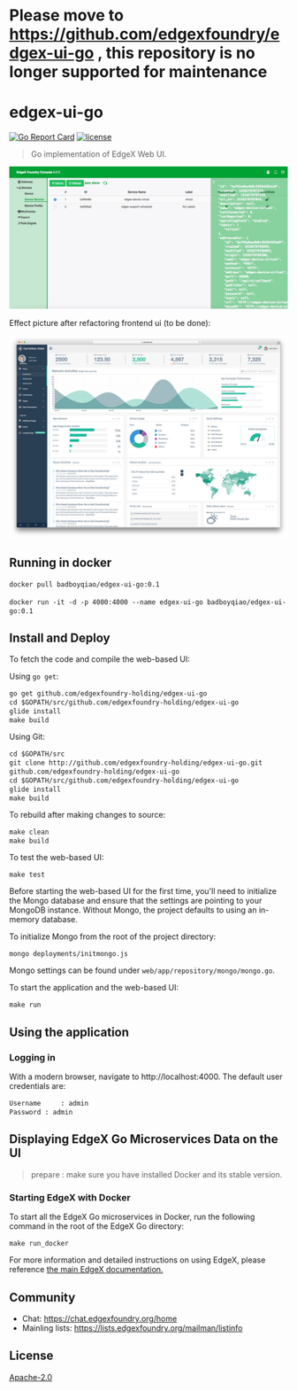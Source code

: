 # Please move to https://github.com/edgexfoundry/edgex-ui-go , this repository is no longer supported for maintenance
# edgex-ui-go
[![Go Report Card](https://goreportcard.com/badge/github.com/edgexfoundry-holding/edgex-ui-go)](https://goreportcard.com/report/github.com/edgexfoundry-holding/edgex-ui-go) [![license](https://img.shields.io/badge/license-Apache%20v2.0-blue.svg)](LICENSE)
> Go implementation of EdgeX Web UI.

<p align="center">
  <img src ="assets/images/edgex-ui-go-overview.png" />
</p>

Effect picture after refactoring frontend ui (to be done):

<p align="center">
  <img src ="assets/images/gentelella-overview.jpeg" />
</p>

## Running in docker

```
docker pull badboyqiao/edgex-ui-go:0.1

docker run -it -d -p 4000:4000 --name edgex-ui-go badboyqiao/edgex-ui-go:0.1
```

## Install and Deploy

To fetch the code and compile the web-based UI:

Using `go get`:
```
go get github.com/edgexfoundry-holding/edgex-ui-go
cd $GOPATH/src/github.com/edgexfoundry-holding/edgex-ui-go
glide install
make build
```

Using Git:
```
cd $GOPATH/src
git clone http://github.com/edgexfoundry-holding/edgex-ui-go.git github.com/edgexfoundry-holding/edgex-ui-go
cd $GOPATH/src/github.com/edgexfoundry-holding/edgex-ui-go
glide install
make build
```

To rebuild after making changes to source:

```
make clean
make build
```

To test the web-based UI:

```
make test
```

Before starting the web-based UI for the first time, you'll need to initialize the Mongo database and ensure that the settings are pointing to your MongoDB instance.
Without Mongo, the project defaults to using an in-memory database.

To initialize Mongo from the root of the project directory:

```
mongo deployments/initmongo.js
```

Mongo settings can be found under `web/app/repository/mongo/mongo.go`.

To start the application and the web-based UI:

```
make run
```

## Using the application

### Logging in

With a modern browser, navigate to http://localhost:4000.
The default user credentials are:

```
Username     : admin
Password : admin
```

## Displaying EdgeX Go Microservices Data on the UI

> prepare : make sure you have installed Docker and its stable version.

### Starting EdgeX with Docker

To start all the EdgeX Go microservices in Docker, run the following command in the root of the EdgeX Go directory:

```
make run_docker
```

For more information and detailed instructions on using EdgeX, please reference [the main EdgeX documentation.](https://nexus.edgexfoundry.org/content/sites/docs/staging/master/docs/_build/html/#)

## Community
- Chat: https://chat.edgexfoundry.org/home
- Mainling lists: https://lists.edgexfoundry.org/mailman/listinfo

## License
[Apache-2.0](LICENSE)
